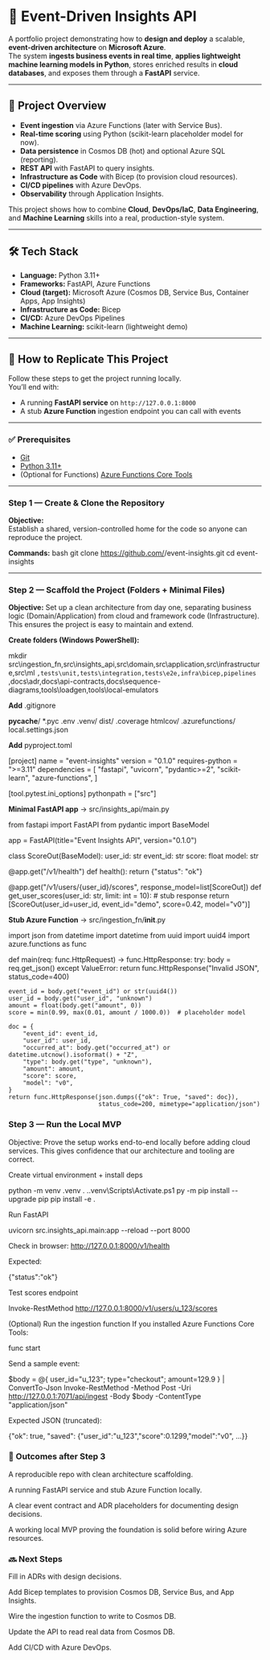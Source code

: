 # 🚀 Event-Driven Insights API

A portfolio project demonstrating how to **design and deploy** a scalable, **event-driven architecture** on **Microsoft Azure**.  
The system **ingests business events in real time**, **applies lightweight machine learning models in Python**, stores enriched results in **cloud databases**, and exposes them through a **FastAPI** service.

---

## 📌 Project Overview

- **Event ingestion** via Azure Functions (later with Service Bus).
- **Real-time scoring** using Python (scikit-learn placeholder model for now).
- **Data persistence** in Cosmos DB (hot) and optional Azure SQL (reporting).
- **REST API** with FastAPI to query insights.
- **Infrastructure as Code** with Bicep (to provision cloud resources).
- **CI/CD pipelines** with Azure DevOps.
- **Observability** through Application Insights.

This project shows how to combine **Cloud**, **DevOps/IaC**, **Data Engineering**, and **Machine Learning** skills into a real, production-style system.

---

## 🛠️ Tech Stack

- **Language:** Python 3.11+
- **Frameworks:** FastAPI, Azure Functions
- **Cloud (target):** Microsoft Azure (Cosmos DB, Service Bus, Container Apps, App Insights)
- **Infrastructure as Code:** Bicep
- **CI/CD:** Azure DevOps Pipelines
- **Machine Learning:** scikit-learn (lightweight demo)

---

## 📖 How to Replicate This Project

Follow these steps to get the project running locally.  
You’ll end with:
- A running **FastAPI service** on `http://127.0.0.1:8000`
- A stub **Azure Function** ingestion endpoint you can call with events

---

### ✅ Prerequisites

- [Git](https://git-scm.com/downloads)
- [Python 3.11+](https://www.python.org/downloads/)
- (Optional for Functions) [Azure Functions Core Tools](https://learn.microsoft.com/azure/azure-functions/functions-run-local)

---

### Step 1 — Create & Clone the Repository

**Objective:**  
Establish a shared, version-controlled home for the code so anyone can reproduce the project.

**Commands:**
bash
git clone https://github.com/<your-username>/event-insights.git
cd event-insights




---
### Step 2 — Scaffold the Project (Folders + Minimal Files)

**Objective:**
Set up a clean architecture from day one, separating business logic (Domain/Application) from cloud and framework code (Infrastructure). This ensures the project is easy to maintain and extend.

**Create folders (Windows PowerShell):**

mkdir src\ingestion_fn,src\insights_api,src\domain,src\application,src\infrastructure,src\ml `
,tests\unit,tests\integration,tests\e2e,infra\bicep,pipelines `
,docs\adr,docs\api-contracts,docs\sequence-diagrams,tools\loadgen,tools\local-emulators


**Add** .gitignore

__pycache__/
*.pyc
.env
.venv/
dist/
.coverage
htmlcov/
.azurefunctions/
local.settings.json


**Add** pyproject.toml

[project]
name = "event-insights"
version = "0.1.0"
requires-python = ">=3.11"
dependencies = [
  "fastapi",
  "uvicorn",
  "pydantic>=2",
  "scikit-learn",
  "azure-functions",
]

[tool.pytest.ini_options]
pythonpath = ["src"]



**Minimal FastAPI app** → src/insights_api/main.py

from fastapi import FastAPI
from pydantic import BaseModel

app = FastAPI(title="Event Insights API", version="0.1.0")

class ScoreOut(BaseModel):
    user_id: str
    event_id: str
    score: float
    model: str

@app.get("/v1/health")
def health():
    return {"status": "ok"}

@app.get("/v1/users/{user_id}/scores", response_model=list[ScoreOut])
def get_user_scores(user_id: str, limit: int = 10):
    # stub response
    return [ScoreOut(user_id=user_id, event_id="demo", score=0.42, model="v0")]


**Stub Azure Function** → src/ingestion_fn/__init__.py

import json
from datetime import datetime
from uuid import uuid4
import azure.functions as func

def main(req: func.HttpRequest) -> func.HttpResponse:
    try:
        body = req.get_json()
    except ValueError:
        return func.HttpResponse("Invalid JSON", status_code=400)

    event_id = body.get("event_id") or str(uuid4())
    user_id = body.get("user_id", "unknown")
    amount = float(body.get("amount", 0))
    score = min(0.99, max(0.01, amount / 1000.0))  # placeholder model

    doc = {
        "event_id": event_id,
        "user_id": user_id,
        "occurred_at": body.get("occurred_at") or datetime.utcnow().isoformat() + "Z",
        "type": body.get("type", "unknown"),
        "amount": amount,
        "score": score,
        "model": "v0",
    }
    return func.HttpResponse(json.dumps({"ok": True, "saved": doc}),
                             status_code=200, mimetype="application/json")

### Step 3 — Run the Local MVP

Objective:
Prove the setup works end-to-end locally before adding cloud services.
This gives confidence that our architecture and tooling are correct.

Create virtual environment + install deps

python -m venv .venv
. .\.venv\Scripts\Activate.ps1
py -m pip install --upgrade pip
pip install -e .


Run FastAPI

uvicorn src.insights_api.main:app --reload --port 8000


Check in browser: http://127.0.0.1:8000/v1/health

Expected:

{"status":"ok"}


Test scores endpoint

Invoke-RestMethod http://127.0.0.1:8000/v1/users/u_123/scores


(Optional) Run the ingestion function
If you installed Azure Functions Core Tools:

func start


Send a sample event:

$body = @{ user_id="u_123"; type="checkout"; amount=129.9 } | ConvertTo-Json
Invoke-RestMethod -Method Post -Uri http://127.0.0.1:7071/api/ingest -Body $body -ContentType "application/json"


Expected JSON (truncated):

{"ok": true, "saved": {"user_id":"u_123","score":0.1299,"model":"v0", ...}}


### 🎯 Outcomes after Step 3

A reproducible repo with clean architecture scaffolding.

A running FastAPI service and stub Azure Function locally.

A clear event contract and ADR placeholders for documenting design decisions.

A working local MVP proving the foundation is solid before wiring Azure resources.


### 🔜 Next Steps

Fill in ADRs with design decisions.

Add Bicep templates to provision Cosmos DB, Service Bus, and App Insights.

Wire the ingestion function to write to Cosmos DB.

Update the API to read real data from Cosmos DB.

Add CI/CD with Azure DevOps.